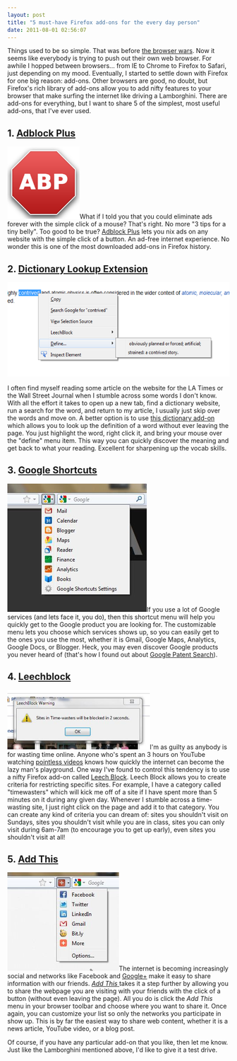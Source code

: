 ```yaml
---
layout: post
title: "5 must-have Firefox add-ons for the every day person"
date: 2011-08-01 02:56:07
---
```


Things used to be so simple. That was before <a href="http://www.w3schools.com/browsers/browsers_stats.asp" target="_blank" title="Web Browser Stats">the browser wars</a>. Now it seems like everybody is trying to push out their own web browser. For awhile I hopped between browsers... from IE to Chrome to Firefox to Safari, just depending on my mood. Eventually, I started to settle down with Firefox for one big reason: add-ons. Other browsers are good, no doubt, but Firefox's rich library of add-ons allow you to add nifty features to your browser that make surfing the internet like driving a Lamborghini. There are add-ons for everything, but I want to share 5 of the simplest, most useful add-ons, that I've ever used.

## 1. <a href="http://adblockplus.org/en/" target="_blank" title="Adblock Plus">Adblock Plus</a>

<a href="http://bryanbraun.com/2011/08/01/5-must-have-firefox-add-ons-for-the-every-day-person/adblock_plus/" rel="attachment wp-att-632"><img alt="" class="size-full wp-image-632 alignright" height="164" src="/sites/default/files/wp-content/uploads/adblock_plus.png" title="adblock_plus" width="164" /></a>What if I told you that you could eliminate ads forever with the simple click of a mouse? That's right. No more "3 tips for a tiny belly". Too good to be true? <a href="http://adblockplus.org/en/" target="_blank" title="Adblock Plus">Adblock Plus</a> lets you nix ads on any website with the simple click of a button. An ad-free internet experience. No wonder this is one of the most downloaded add-ons in Firefox history.

## 2. <a href="https://addons.mozilla.org/en-US/firefox/addon/dictionary-lookup-extension/?src=api" target="_blank" title="Dictionary Lookup Extension">Dictionary Lookup Extension</a>

<p style="text-align: center;">
  <a href="http://bryanbraun.com/2011/08/01/5-must-have-firefox-add-ons-for-the-every-day-person/dictionary-2/" rel="attachment wp-att-633"><img alt="" class="alignnone size-full wp-image-633" height="214" src="/sites/default/files/wp-content/uploads/Dictionary.png" title="Dictionary" width="554" /></a>
</p>

I often find myself reading some article on the website for the LA Times or the Wall Street Journal when I stumble across some words I don't know. With all the effort it takes to open up a new tab, find a dictionary website, run a search for the word, and return to my article, I usually just skip over the words and move on. A better option is to use <a href="https://addons.mozilla.org/en-US/firefox/addon/dictionary-lookup-extension/?src=api" target="_blank" title="Dictionary Lookup Extention">this dictionary add-on </a>which allows you to look up the definition of a word without ever leaving the page. You just highlight the word, right click it, and bring your mouse over the "define" menu item. This way you can quickly discover the meaning and get back to what your reading. Excellent for sharpening up the vocab skills.

## 3. <a href="https://addons.mozilla.org/en-US/firefox/addon/google-shortcuts-all-google-se/" target="_blank" title="Google Shortcuts">Google Shortcuts</a>

<a href="http://bryanbraun.com/2011/08/01/5-must-have-firefox-add-ons-for-the-every-day-person/google_shortcuts/" rel="attachment wp-att-634"><img alt="" class="alignright size-full wp-image-634" height="290" src="/sites/default/files/wp-content/uploads/Google_Shortcuts.jpg" title="Google_Shortcuts" width="316" /></a>If you use a lot of Google services (and lets face it, you do), then this shortcut menu will help you quickly get to the Google product you are looking for. The customizable menu lets you choose which services shows up, so you can easily get to the ones you use the most, whether it is Gmail, Google Maps, Analytics, Google Docs, or Blogger. Heck, you may even discover Google products you never heard of (that's how I found out about <a href="http://www.google.com/patents" target="_blank" title="Google Patent Search">Google Patent Search</a>).

## 4. <a href="https://addons.mozilla.org/en-US/firefox/addon/leechblock/" target="_blank" title="Leechblock">Leechblock</a>

<a href="http://bryanbraun.com/2011/08/01/5-must-have-firefox-add-ons-for-the-every-day-person/leechblock/" rel="attachment wp-att-635"><img alt="" class="alignright size-full wp-image-635" height="134" src="/sites/default/files/wp-content/uploads/LeechBlock.jpg" title="LeechBlock" width="323" /></a>I'm as guilty as anybody is for wasting time online. Anyone who's spent an 3 hours on YouTube watching <a href="http://www.youtube.com/user/realannoyingorange" target="_blank" title="Pointless Videos">pointless videos</a> knows how quickly the internet can become the lazy man's playground. One way I've found to control this tendency is to use a nifty Firefox add-on called <a href="https://addons.mozilla.org/en-US/firefox/addon/leechblock/" target="_blank" title="Leech Block">Leech Block</a>. Leech Block allows you to create criteria for restricting specific sites. For example, I have a category called "timewasters" which will kick me off of a site if I have spent more than 5 minutes on it during any given day. Whenever I stumble across a time-wasting site, I just right click on the page and add it to that category. You can create any kind of criteria you can dream of: sites you shouldn't visit on Sundays, sites you shouldn't visit while you are in class, sites you can only visit during 6am-7am (to encourage you to get up early), even sites you shouldn't visit at all!

## 5. <a href="https://addons.mozilla.org/en-US/firefox/addon/addthis/" target="_blank" title="Add This">Add This</a>

<a href="http://bryanbraun.com/2011/08/01/5-must-have-firefox-add-ons-for-the-every-day-person/addthis/" rel="attachment wp-att-636"><img alt="" class="alignright size-full wp-image-636" height="223" src="/sites/default/files/wp-content/uploads/Addthis.jpg" title="Addthis" width="253" /></a>The internet is becoming increasingly social and networks like Facebook and <a href="http://plus.google.com" target="_blank" title="Google Plus">Google+</a> make it easy to share information with our friends. <a href="https://addons.mozilla.org/en-US/firefox/addon/addthis/" target="_blank" title="Add This"><em>Add This</em> </a>takes it a step further by allowing you to share the webpage you are visiting with your friends with the click of a button (without even leaving the page). All you do is click the *Add This* menu in your browser toolbar and choose where you want to share it. Once again, you can customize your list so only the networks you participate in show up. This is by far the easiest way to share web content, whether it is a news article, YouTube video, or a blog post.

Of course, if you have any particular add-on that you like, then let me know. Just like the Lamborghini mentioned above, I'd like to give it a test drive.